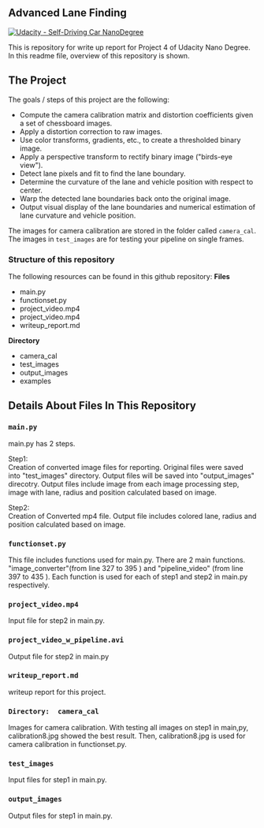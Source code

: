 ## Advanced Lane Finding
[![Udacity - Self-Driving Car NanoDegree](https://s3.amazonaws.com/udacity-sdc/github/shield-carnd.svg)](http://www.udacity.com/drive)

This is repository for write up report for Project 4 of Udacity Nano Degree.
In this readme file, overview of this repository is shown.

The Project
---

The goals / steps of this project are the following:

* Compute the camera calibration matrix and distortion coefficients given a set of chessboard images.
* Apply a distortion correction to raw images.
* Use color transforms, gradients, etc., to create a thresholded binary image.
* Apply a perspective transform to rectify binary image ("birds-eye view").
* Detect lane pixels and fit to find the lane boundary.
* Determine the curvature of the lane and vehicle position with respect to center.
* Warp the detected lane boundaries back onto the original image.
* Output visual display of the lane boundaries and numerical estimation of lane curvature and vehicle position.

 The images for camera calibration are stored in the folder called `camera_cal`. 
 The images in `test_images` are for testing your pipeline on single frames.  

### Structure of this repository

The following resources can be found in this github repository:
**Files**
* main.py
* functionset.py
* project_video.mp4
* project_video.mp4
* writeup_report.md

**Directory**
* camera_cal
* test_images
* output_images
* examples

## Details About Files In This Repository

### `main.py`

 main.py has 2 steps. 

Step1:  
 Creation of converted image files for reporting. Original files were saved into "test_images" directory.
Output files will be saved into "output_images" direcotry.
Output files include image from each image processing step, image with lane, radius and position calculated based on image.

Step2:  
Creation of Converted mp4 file.
Output file includes colored lane, radius and position calculated based on image.

### `functionset.py`

This file includes functions used for main.py.
There are 2 main functions.
"image_converter"(from line 327 to 395 ) and "pipeline_video" (from line 397 to 435 ).
Each function is used for each of step1 and step2 in main.py respectively.

### `project_video.mp4`

 Input file for step2 in main.py.

### `project_video_w_pipeline.avi`
 Output file for step2 in main.py

### `writeup_report.md`
 writeup report for this project.

### `Directory:  camera_cal`
 Images for camera calibration.
 With testing all images on step1 in main,py, calibration8.jpg showed the best result.
 Then, calibration8.jpg is used for camera calibration in functionset.py.

### `test_images`
 Input files for step1 in main.py.
 
### `output_images`
 Output files for step1 in main.py.
